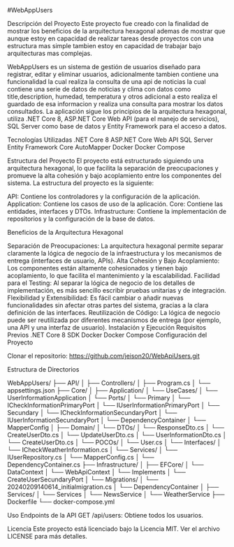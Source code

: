 #WebAppUsers

Descripción del Proyecto
Este proyecto fue creado con la finalidad de mostrar los beneficios de la arquitectura hexagonal ademas de mostrar que aunque estoy en capacidad de realizar 
tareas desde proyectos con una estructura mas simple tambien estoy en capacidad de trabajar bajo arquitecturas mas complejas.

WebAppUsers es un sistema de gestión de usuarios diseñado para registrar, editar y eliminar usuarios, adicionalmente tambien contiene una funcionalidad la cual realiza la consulta de una api de noticias la cual contiene una serie de datos de noticias y clima con datos como title,description, humedad, temperatura y otros adicional a esto realiza el guardado de esa informacion y realiza una consulta para mostrar los datos consultados. La aplicación sigue los principios de la arquitectura hexagonal, utiliza .NET Core 8, ASP.NET Core Web API (para el manejo de servicios), SQL Server como base de datos y Entity Framework para el acceso a datos.

Tecnologías Utilizadas
.NET Core 8
ASP.NET Core Web API
SQL Server
Entity Framework Core
AutoMapper
Docker
Docker Compose

Estructura del Proyecto
El proyecto está estructurado siguiendo una arquitectura hexagonal, lo que facilita la separación de preocupaciones y promueve la alta cohesión y bajo acoplamiento entre los componentes del sistema. La estructura del proyecto es la siguiente:


API: Contiene los controladores y la configuración de la aplicación.
Application: Contiene los casos de uso de la aplicación.
Core: Contiene las entidades, interfaces y DTOs.
Infrastructure: Contiene la implementación de repositorios y la configuración de la base de datos.


Beneficios de la Arquitectura Hexagonal

Separación de Preocupaciones: La arquitectura hexagonal permite separar claramente la lógica de negocio de la infraestructura y los mecanismos de entrega (interfaces de usuario, APIs).
Alta Cohesión y Bajo Acoplamiento: Los componentes están altamente cohesionados y tienen bajo acoplamiento, lo que facilita el mantenimiento y la escalabilidad.
Facilidad para el Testing: Al separar la lógica de negocio de los detalles de implementación, es más sencillo escribir pruebas unitarias y de integración.
Flexibilidad y Extensibilidad: Es fácil cambiar o añadir nuevas funcionalidades sin afectar otras partes del sistema, gracias a la clara definición de las interfaces.
Reutilización de Código: La lógica de negocio puede ser reutilizada por diferentes mecanismos de entrega (por ejemplo, una API y una interfaz de usuario).
Instalación y Ejecución
Requisitos Previos
.NET Core 8 SDK
Docker
Docker Compose
Configuración del Proyecto

Clonar el repositorio:
https://github.com/jeison20/WebApiUsers.git

Estructura de Directorios

WebAppUsers/
├── API/
│   ├── Controllers/
│   ├── Program.cs
│   └── appsettings.json
├── Core/
│   ├── Application/
│       └── UseCases/
│           └── UserInformationApplication
│       └── Ports/
│            └── Primary
│                 └── ICheckInformationPrimaryPort
│                 └── IUserInformationPrimaryPort
│            └── Secundary
│                 └── ICheckInformationSecundaryPort
│                 └── IUserInformationSecundaryPort
│       └── DependencyContainer
│       └── MapperConfig
│   ├── Domain/
│       └── DTOs/
│           └── ResponseDto.cs
│           └── CreateUserDto.cs
│           └── UpdateUserDto.cs
│           └── UserInformationDto.cs
│           └── CreateUserDto.cs
│       └── POCOs/
│           └── User.cs
│       └── Interfaces/
│            └── ICheckWeatherInformation.cs
│       └── Services/
│            └── IUserRepository.cs
│       └── MapperConfig.cs
│       └── DependencyContainer.cs
├── Infrastructure/
│   ├── EFCore/
│      └── DataContext
│          └── WebApiContext
│      └── Implements
│          └── CreateUserSecundaryPort
│      └── Migrations/
│          └── 20240209140614_initialmigration.cs
│      └── DependencyContainer
│   ├── Services/
│       └── Services
│           └── NewsService
│           └── WeatherService
├── Dockerfile
└── docker-compose.yml

Uso
Endpoints de la API
GET /api/users: Obtiene todos los usuarios.


Licencia
Este proyecto está licenciado bajo la Licencia MIT. Ver el archivo LICENSE para más detalles.
